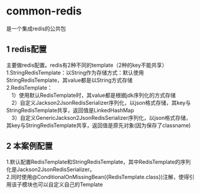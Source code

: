 # common-redis
是一个集成redis的公共包
## 1 redis配置
主要做redis配置。redis有2种不同的template（2种的key不能共享）  
1.StringRedisTemplate：以String作为存储方式：默认使用StringRedisTemplate，其value都是以String方式存储  
2.RedisTemplate：  
&ensp;&ensp;1）使用默认RedisTemplate时，其value都是根据jdk序列化的方式存储  
&ensp;&ensp;2）自定义Jackson2JsonRedisSerializer序列化，以json格式存储，其key与StringRedisTemplate共享，返回值是LinkedHashMap  
&ensp;&ensp;3）自定义GenericJackson2JsonRedisSerializer序列化，以json格式存储，其key与StringRedisTemplate共享，返回值是原先对象(因为保存了classname)

## 2 本案例配置
1.默认配置RedisTemplate和StringRedisTemplate，其中RedisTemplate的序列化是Jackson2JsonRedisSerializer。  
2.同时使用@ConditionalOnMissingBean({RedisTemplate.class})注解，使得引用该子模块也可以自定义自己的Template